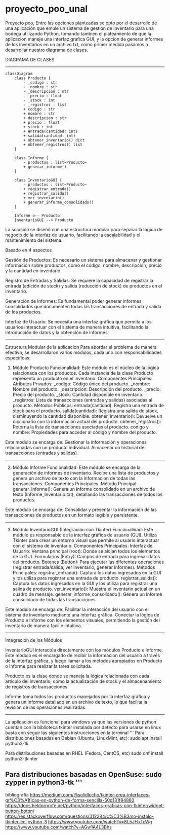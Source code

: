 # proyecto_poo_unal
Proyecto poo, Entre las opciones planteadas se opto por el desarrollo de una aplicación que emule un sistema de gestión de inventario para una bodega utilizando Python, tomando tambien el plateamiento de que la aplicacion maneje una interfaz grafica GUI,  y la opcion de  generar informes de los inventarios en un archivo txt, como primer medida pasamos a desarrollar nuestro diagrama de clases. 

DIAGRAMA DE CLASES

***
```mermaid
classDiagram
    class Producto {
        - _codigo : str
        - _nombre : str
        - _descripcion : str
        - _precio : float
        - _stock : int
        - _registros : list
        + codigo : str
        + nombre : str
        + descripcion : str
        + precio : float
        + stock : int
        + entrada(cantidad: int)
        + salida(cantidad: int)
        + obtener_inventario() dict
        + obtener_registros() list
    }

    class Informe {
        - productos : list~Producto~
        + generar_informe()
    }

    class InventarioGUI {
        - productos : list~Producto~
        + registrar_entrada()
        + registrar_salida()
        + ver_inventario()
        + generar_informe_consolidado()
    }

    Informe o-- Producto 
    InventarioGUI --> Producto 
```
La solución se diseñó con una estructura modular para separar la lógica de negocio de la interfaz de usuario, facilitando la escalabilidad y el mantenimiento del sistema.

Basado en 4 aspectos

Gestión de Productos: Es necesario un sistema para almacenar y gestionar información sobre productos, como el código, nombre, descripción, precio y la cantidad en inventario.

Registro de Entradas y Salidas: Se requiere la capacidad de registrar la entrada (adición de stock) y salida (reducción de stock) de productos en el inventario.

Generación de Informes: Es fundamental poder generar informes consolidados que documenten todas las transacciones de entrada y salida de los productos.

Interfaz de Usuario:  Se necesita una interfaz gráfica que permita a los usuarios interactuar con el sistema de manera intuitiva, facilitando la introducción de datos y la obtención de informes

-----------------------------------------------------------------------------
Estructura Modular de la aplicacion
Para abordar el problema de manera efectiva, se desarrollaron varios módulos, cada uno con responsabilidades específicas:

1. Módulo Producto
Funcionalidad: Este módulo es el núcleo de la lógica relacionada con los productos. Cada instancia de la clase Producto representa un producto en el inventario.
Componentes Principales:
Atributos Privados:
_codigo: Código único del producto.
_nombre: Nombre del producto.
_descripcion: Descripción del producto.
_precio: Precio del producto.
_stock: Cantidad disponible en inventario.
_registros: Lista de transacciones (entradas y salidas) asociadas al producto.
Métodos Públicos:
entrada(cantidad): Registra una entrada de stock para el producto.
salida(cantidad): Registra una salida de stock, disminuyendo la cantidad disponible.
obtener_inventario(): Devuelve un diccionario con la información actual del producto.
obtener_registros(): Retorna la lista de transacciones asociadas al producto.
codigo y nombre: Propiedades para acceder al código y nombre del producto.

Este módulo se encarga de:
Gestionar la información y operaciones relacionadas con un producto individual.
Almacenar un historial de transacciones (entradas y salidas).
______________________________________________________________________________
2. Módulo Informe
Funcionalidad: Este módulo se encarga de la generación de informes de inventario. Recibe una lista de productos y genera un archivo de texto con la información de todas las transacciones.
Componentes Principales:
Método Principal:
generar_informe(): Genera un informe consolidado en un archivo de texto (Informe_Inventario.txt), detallando las transacciones de todos los productos.

Este módulo se encarga de:
Consolidar y presentar la información de las transacciones de productos en un formato legible y persistente.
_______________________________________________________________________________
3. Módulo InventarioGUI (Integración con Tkinter)
Funcionalidad: Este módulo es responsable de la interfaz gráfica de usuario (GUI). Utiliza Tkinter para crear un entorno visual que permite al usuario interactuar con el sistema de inventario.
Componentes Principales:
Interfaz de Usuario:
Ventana principal (root): Donde se alojan todos los elementos de la GUI.
Formularios (Entry): Campos de entrada para ingresar datos del producto.
Botones (Button): Para ejecutar las diferentes operaciones (registrar entrada/salida, ver inventario, generar informes).
Métodos Principales:
registrar_entrada(): Captura los datos ingresados en la GUI y los utiliza para registrar una entrada de producto.
registrar_salida(): Captura los datos ingresados en la GUI y los utiliza para registrar una salida de producto.
ver_inventario(): Muestra el inventario actual en un cuadro de mensaje.
generar_informe_consolidado(): Genera un informe consolidado de todas las transacciones.

Este módulo se encarga de:
Facilitar la interacción del usuario con el sistema de inventario mediante una interfaz gráfica.
Conectar la lógica de Producto e Informe con los elementos visuales, permitiendo la gestión del inventario de manera facil e intuitiva.

-----------------------------------------------------------------------------------------------
Integración de los Módulos

InventarioGUI interactúa directamente con los módulos Producto e Informe. Este módulo es el encargado de recibir la informacion del usuario a través de la interfaz gráfica, y luego llamar a los métodos apropiados en Producto o Informe para realizar la tarea solicitada.

Producto es la clase donde se maneja la lógica relacionada con cada artículo del inventario, como la actualización de stock y el almacenamiento de registros de transacciones.

Informe toma todos los productos manejados por la interfaz gráfica y genera un informe detallado en un archivo de texto, lo que facilita la revisión de las operaciones realizadas.

-----------------------------------
La aplicacion es funcional para windows ya que las versiones de python cuentan con la biblioteca tkinter instalada por defecto para usarse en linux  basta con seguir las siguientes instrucciones  en la terminal 
'''
Para distribuciones basadas en Debian (Ubuntu, LinuxMint, etc):
sudo apt install python3-tk

Para distribuciones basadas en RHEL (Fedora, CentOS, etc)
sudo dnf install python3-tkinter

Para distribuciones basadas en OpenSuse:
sudo zypper in python3-tk
'''
---------------------------
bibliografia 
https://medium.com/@solidlucho/tkinter-crea-interfaces-gr%C3%A1ficas-en-python-de-forma-sencilla-50d131f84883
https://docs.hektorprofe.net/python/interfaces-graficas-con-tkinter/widget-button-boton/
https://es.stackoverflow.com/questions/312284/c%C3%B3mo-instalo-tkinter-en-python-3
https://www.youtube.com/watch?v=8L5JFlxTcWg
https://www.youtube.com/watch?v=AGw1A4L3Bhs

